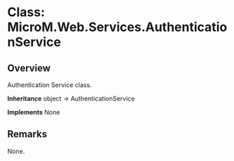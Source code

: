 # Class: MicroM.Web.Services.AuthenticationService
## Overview
Authentication Service class.

**Inheritance**
object -> AuthenticationService

**Implements**
None

## Remarks
None.

